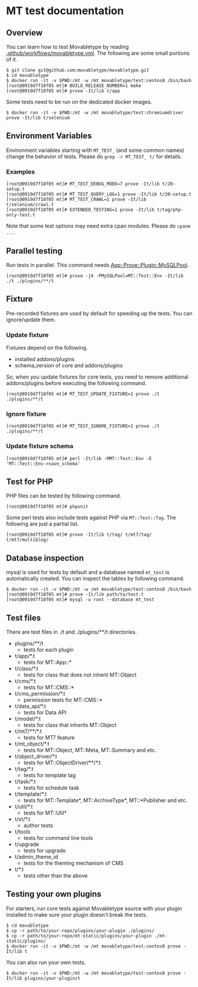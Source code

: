 # MT test documentation

## Overview

You can learn how to test Movabletype by reading 
[.github/workflows/movabletype.yml](https://github.com/movabletype/movabletype/blob/develop/.github/workflows/movabletype.yml).
The following are some small portions of it.

```
$ git clone git@github.com:movabletype/movabletype.git
$ cd movabletype
$ docker run -it -v $PWD:/mt -w /mt movabletype/test:centos8 /bin/bash
[root@0919d7f18f05 mt]# BUILD_RELEASE_NUMBER=1 make
[root@0919d7f18f05 mt]# prove -It/lib t/app
```

Some tests need to be run on the dedicated docker images.

```
$ docker run -it -v $PWD:/mt -w /mt movabletype/test:chromiumdriver prove -It/lib t/selenium
```

## Environment Variables

Environment variables starting with `MT_TEST_` (and some common names) change the behavior of tests. Please do `grep -r MT_TEST_ t/` for
details.

### Examples

```
[root@0919d7f18f05 mt]# MT_TEST_DEBUG_MODE=7 prove -It/lib t/20-setup.t
[root@0919d7f18f05 mt]# MT_TEST_QUERY_LOG=1 prove -It/lib t/20-setup.t
[root@0919d7f18f05 mt]# MT_TEST_CRAWL=1 prove -It/lib t/selenium/crawl.t
[root@0919d7f18f05 mt]# EXTENDED_TESTING=1 prove -It/lib t/tag/php-only-test.t
```

Note that some test options may need extra cpan modules. Please do `cpanm ...`.

## Parallel testing

Run tests in parallel. This command needs [App::Prove::Plugin::MySQLPool](https://metacpan.org/pod/App::Prove::Plugin::MySQLPool).

```
[root@0919d7f18f05 mt]# prove -j4 -PMySQLPool=MT::Test::Env -It/lib ./t ./plugins/**/t
```

## Fixture

Pre-recorded fixtures are used by default for speeding up the tests. You can ignore/update them.

### Update fixture

Fixtures depend on the following.
* installed addons/plugins
* schema_version of core and addons/plugins

So, when you update fixtures for core tests, you need to remove additional addons/plugins before executing the following command.

```
[root@0919d7f18f05 mt]# MT_TEST_UPDATE_FIXTURE=1 prove ./t ./plugins/**/t
```

### Ignore fixture

```
[root@0919d7f18f05 mt]# MT_TEST_IGNORE_FIXTURE=1 prove ./t ./plugins/**/t
```

### Update fixture schema

```
[root@0919d7f18f05 mt]# perl -It/lib -MMT::Test::Env -E 'MT::Test::Env->save_schema'
```

## Test for PHP

PHP files can be tested by following command.

```
[root@0919d7f18f05 mt]# phpunit
```

Some perl tests also include tests against PHP via `MT::Test::Tag`. The following are just a partial list.

```
[root@0919d7f18f05 mt]# prove -It/lib t/tag/ t/mt7/tag/ t/mt7/multiblog/
```

## Database inspection

mysql is used for tests by default and a database named `mt_test` is automatically created.
You can inspect the tables by following command.

```
$ docker run -it -v $PWD:/mt -w /mt movabletype/test:centos8 /bin/bash
[root@0919d7f18f05 mt]# prove -It/lib path/to/test.t
[root@0919d7f18f05 mt]# mysql -u root --database mt_test
```

## Test files

There are test files in ./t and ./plugins/**/t directories.

* plugins/**/t
  * tests for each plugin
* t/app/*.t
  * tests for MT::App::*
* t/class/*.t
  * tests for class that does not inherit MT::Object
* t/cms/*.t
  * tests for MT::CMS::*
* t/cms_permission/*.t
  * permission tests for MT::CMS::*
* t/data_api/*.t
  * tests for Data API
* t/model/*.t
  * tests for class that inherits MT::Object
* t/mt7/**/*.t
  * tests for MT7 feature
* t/mt_object/*.t
  * tests for MT::Object, MT::Meta, MT::Summary and etc.
* t/object_driver/*.t
  * tests for MT::ObjectDriver/**/*.t
* t/tag/*.t
  * tests for template tag
* t/task/*.t
  * tests for schedule task
* t/template/*.t
  * tests for MT::Template*, MT::ArchiveType*, MT::*Publisher and etc.
* t/util/*.t
  * tests for MT::Util*
* t/xt/*.t
  * author tests
* t/tools
  * tests for command line tools
* t/upgrade
  * tests for upgrade
* t/admin_theme_id
  * tests for the theming mechanism of CMS
* t/*.t
  * tests other than the above

## Testing your own plugins

For starters, run core tests against Movabletype source with your plugin installed to make sure your plugin doesn't
break the tests.

```
$ cd movabletype
$ cp -r path/to/your-repo/plugins/your-plugin ./plugins/
$ cp -r path/to/your-repo/mt-static/plugins/your-plugin ./mt-static/plugins/
$ docker run -it -v $PWD:/mt -w /mt movabletype/test:centos8 prove -It/lib t
```

You can also run your own tests.

```
$ docker run -it -v $PWD:/mt -w /mt movabletype/test:centos8 prove -It/lib plugins/your-plugin/t
```
